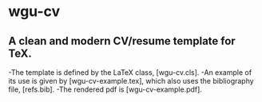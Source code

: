 # wgu-cv

## A clean and modern CV/resume template for TeX.

-The template is defined by the LaTeX class, [wgu-cv.cls].
-An example of its use is given by [wgu-cv-example.tex],
which also uses the bibliography file, [refs.bib].
-The rendered pdf is [wgu-cv-example.pdf].

